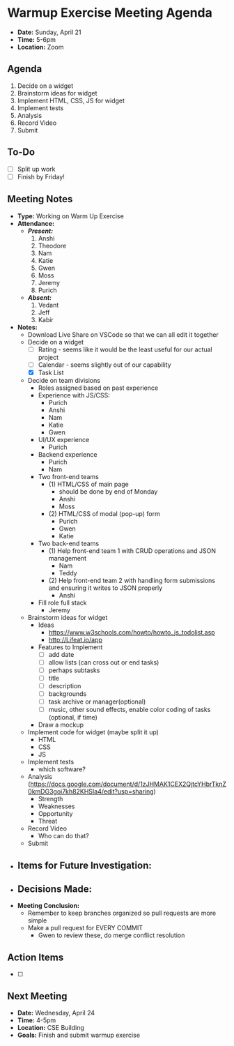 # Warmup Exercise Meeting Agenda

- **Date:** Sunday, April 21
- **Time:** 5-6pm
- **Location:** Zoom

## Agenda

1. Decide on a widget
2. Brainstorm ideas for widget
3. Implement HTML, CSS, JS for widget
4. Implement tests
5. Analysis
6. Record Video
7. Submit

## To-Do

- [ ] Split up work
- [ ] Finish by Friday!

## Meeting Notes

- **Type:** Working on Warm Up Exercise 
- **Attendance:**
  - ***Present:***
    1. Anshi
    2. Theodore
    3. Nam
    4. Katie
    5. Gwen
    6. Moss
    7. Jeremy
    8. Purich
  - ***Absent:***
    1. Vedant
    2. Jeff
    3. Kabir
- **Notes:**
  - Download Live Share on VSCode so that we can all edit it together
  - Decide on a widget
      - [ ] Rating - seems like it would be the least useful for our actual project
      - [ ] Calendar - seems slightly out of our capability
      - [X] Task List
  - Decide on team divisions
      - Roles assigned based on past experience 
      - Experience with JS/CSS:
          - Purich
          - Anshi
          - Nam
          - Katie
          - Gwen
      - UI/UX experience
          - Purich
      - Backend experience
          - Purich
          - Nam
      - Two front-end teams
          - (1) HTML/CSS of main page
              - should be done by end of Monday
              - Anshi
              - Moss
          - (2) HTML/CSS of modal (pop-up) form
              - Purich
              - Gwen
              - Katie
      - Two back-end teams
          - (1) Help front-end team 1 with CRUD operations and JSON management
              - Nam
              - Teddy
          - (2) Help front-end team 2 with handling form submissions and ensuring it writes to JSON properly
              - Anshi
      - Fill role full stack
          - Jeremy 
  - Brainstorm ideas for widget
      - Ideas
          - https://www.w3schools.com/howto/howto_js_todolist.asp
          - http://Lifeat.io/app
      - Features to Implement
          - [ ] add date
          - [ ] allow lists (can cross out or end tasks)
          - [ ] perhaps subtasks
          - [ ] title
          - [ ] description
          - [ ] backgrounds
          - [ ] task archive or manager(optional)
          - [ ] music, other sound effects, enable color coding of tasks (optional, if time)
      - Draw a mockup
  - Implement code for widget (maybe split it up)
      - HTML
      - CSS
      - JS
  - Implement tests
      - which software?
  - Analysis (https://docs.google.com/document/d/1zJHMAK1CEX2QjtcYHbrTknZ0kmDG3goi7kh82KHSIa4/edit?usp=sharing)
      - Strength
      - Weaknesses
      - Opportunity
      - Threat
  - Record Video
      - Who can do that?
  - Submit
- **Items for Future Investigation:**
  - 
- **Decisions Made:**
  - 
- **Meeting Conclusion:** 
    - Remember to keep branches organized so pull requests are more simple
    - Make a pull request for EVERY COMMIT
        - Gwen to review these, do merge conflict resolution

## Action Items

- [ ] 

## Next Meeting

- **Date:** Wednesday, April 24
- **Time:** 4-5pm
- **Location:** CSE Building
- **Goals:** Finish and submit warmup exercise
